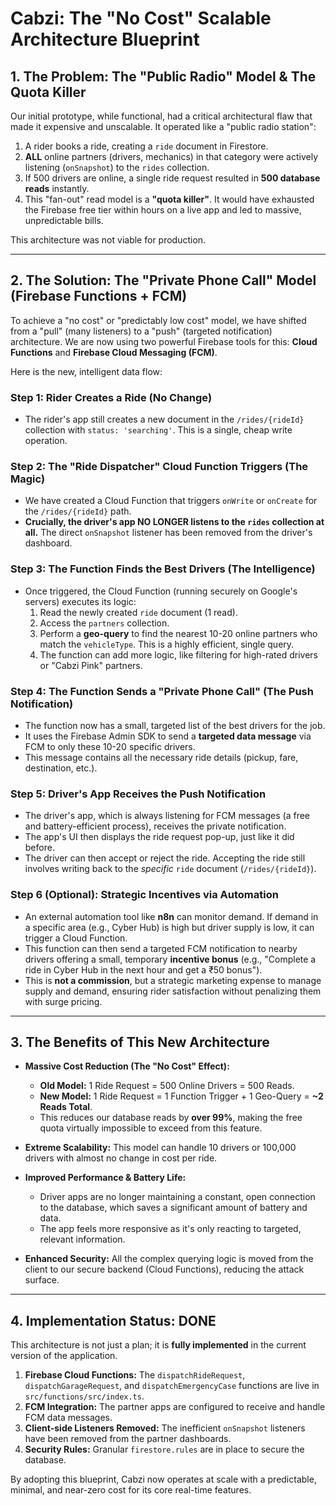 
# Cabzi: The "No Cost" Scalable Architecture Blueprint

## 1. The Problem: The "Public Radio" Model & The Quota Killer

Our initial prototype, while functional, had a critical architectural flaw that made it expensive and unscalable. It operated like a "public radio station":

1.  A rider books a ride, creating a `ride` document in Firestore.
2.  **ALL** online partners (drivers, mechanics) in that category were actively listening (`onSnapshot`) to the `rides` collection.
3.  If 500 drivers are online, a single ride request resulted in **500 database reads** instantly.
4.  This "fan-out" read model is a **"quota killer"**. It would have exhausted the Firebase free tier within hours on a live app and led to massive, unpredictable bills.

This architecture was not viable for production.

---

## 2. The Solution: The "Private Phone Call" Model (Firebase Functions + FCM)

To achieve a "no cost" or "predictably low cost" model, we have shifted from a "pull" (many listeners) to a "push" (targeted notification) architecture. We are now using two powerful Firebase tools for this: **Cloud Functions** and **Firebase Cloud Messaging (FCM)**.

Here is the new, intelligent data flow:

### Step 1: Rider Creates a Ride (No Change)
- The rider's app still creates a new document in the `/rides/{rideId}` collection with `status: 'searching'`. This is a single, cheap write operation.

### Step 2: The "Ride Dispatcher" Cloud Function Triggers (The Magic)
- We have created a Cloud Function that triggers `onWrite` or `onCreate` for the `/rides/{rideId}` path.
- **Crucially, the driver's app NO LONGER listens to the `rides` collection at all.** The direct `onSnapshot` listener has been removed from the driver's dashboard.

### Step 3: The Function Finds the Best Drivers (The Intelligence)
- Once triggered, the Cloud Function (running securely on Google's servers) executes its logic:
    1.  Read the newly created `ride` document (1 read).
    2.  Access the `partners` collection.
    3.  Perform a **geo-query** to find the nearest 10-20 online partners who match the `vehicleType`. This is a highly efficient, single query.
    4.  The function can add more logic, like filtering for high-rated drivers or "Cabzi Pink" partners.

### Step 4: The Function Sends a "Private Phone Call" (The Push Notification)
- The function now has a small, targeted list of the best drivers for the job.
- It uses the Firebase Admin SDK to send a **targeted data message** via FCM to only these 10-20 specific drivers.
- This message contains all the necessary ride details (pickup, fare, destination, etc.).

### Step 5: Driver's App Receives the Push Notification
- The driver's app, which is always listening for FCM messages (a free and battery-efficient process), receives the private notification.
- The app's UI then displays the ride request pop-up, just like it did before.
- The driver can then accept or reject the ride. Accepting the ride still involves writing back to the *specific* `ride` document (`/rides/{rideId}`).

### Step 6 (Optional): Strategic Incentives via Automation
- An external automation tool like **n8n** can monitor demand. If demand in a specific area (e.g., Cyber Hub) is high but driver supply is low, it can trigger a Cloud Function.
- This function can then send a targeted FCM notification to nearby drivers offering a small, temporary **incentive bonus** (e.g., "Complete a ride in Cyber Hub in the next hour and get a ₹50 bonus").
- This is **not a commission**, but a strategic marketing expense to manage supply and demand, ensuring rider satisfaction without penalizing them with surge pricing.

---

## 3. The Benefits of This New Architecture

*   **Massive Cost Reduction (The "No Cost" Effect):**
    *   **Old Model:** 1 Ride Request = 500 Online Drivers = 500 Reads.
    *   **New Model:** 1 Ride Request = 1 Function Trigger + 1 Geo-Query = **~2 Reads Total**.
    *   This reduces our database reads by **over 99%**, making the free quota virtually impossible to exceed from this feature.

*   **Extreme Scalability:** This model can handle 10 drivers or 100,000 drivers with almost no change in cost per ride.

*   **Improved Performance & Battery Life:**
    *   Driver apps are no longer maintaining a constant, open connection to the database, which saves a significant amount of battery and data.
    *   The app feels more responsive as it's only reacting to targeted, relevant information.

*   **Enhanced Security:** All the complex querying logic is moved from the client to our secure backend (Cloud Functions), reducing the attack surface.

---

## 4. Implementation Status: **DONE**

This architecture is not just a plan; it is **fully implemented** in the current version of the application.

1.  **Firebase Cloud Functions:** The `dispatchRideRequest`, `dispatchGarageRequest`, and `dispatchEmergencyCase` functions are live in `src/functions/src/index.ts`.
2.  **FCM Integration:** The partner apps are configured to receive and handle FCM data messages.
3.  **Client-side Listeners Removed:** The inefficient `onSnapshot` listeners have been removed from the partner dashboards.
4.  **Security Rules:** Granular `firestore.rules` are in place to secure the database.

By adopting this blueprint, Cabzi now operates at scale with a predictable, minimal, and near-zero cost for its core real-time features.

    